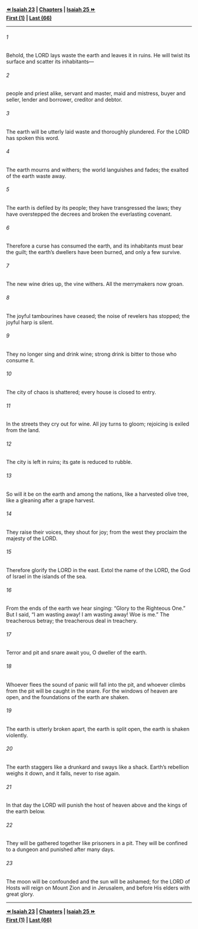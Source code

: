   
**[⏪ Isaiah 23](./Isaiah%2023.md) | [Chapters](./_index.md) | [Isaiah 25 ⏩](./Isaiah%2025.md)**  
**[First (1)](./Isaiah%201.md) | [Last (66)](./Isaiah%2066.md)**  
  
---  
  
###### 1  
Behold, the LORD lays waste the earth and leaves it in ruins. He will twist its surface and scatter its inhabitants—  
  
###### 2  
people and priest alike, servant and master, maid and mistress, buyer and seller, lender and borrower, creditor and debtor.  
  
###### 3  
The earth will be utterly laid waste and thoroughly plundered. For the LORD has spoken this word.  
  
###### 4  
The earth mourns and withers; the world languishes and fades; the exalted of the earth waste away.  
  
###### 5  
The earth is defiled by its people; they have transgressed the laws; they have overstepped the decrees and broken the everlasting covenant.  
  
###### 6  
Therefore a curse has consumed the earth, and its inhabitants must bear the guilt; the earth’s dwellers have been burned, and only a few survive.  
  
###### 7  
The new wine dries up, the vine withers. All the merrymakers now groan.  
  
###### 8  
The joyful tambourines have ceased; the noise of revelers has stopped; the joyful harp is silent.  
  
###### 9  
They no longer sing and drink wine; strong drink is bitter to those who consume it.  
  
###### 10  
The city of chaos is shattered; every house is closed to entry.  
  
###### 11  
In the streets they cry out for wine. All joy turns to gloom; rejoicing is exiled from the land.  
  
###### 12  
The city is left in ruins; its gate is reduced to rubble.  
  
###### 13  
So will it be on the earth and among the nations, like a harvested olive tree, like a gleaning after a grape harvest.  
  
###### 14  
They raise their voices, they shout for joy; from the west they proclaim the majesty of the LORD.  
  
###### 15  
Therefore glorify the LORD in the east. Extol the name of the LORD, the God of Israel in the islands of the sea.  
  
###### 16  
From the ends of the earth we hear singing: “Glory to the Righteous One.” But I said, “I am wasting away! I am wasting away! Woe is me.” The treacherous betray; the treacherous deal in treachery.  
  
###### 17  
Terror and pit and snare await you, O dweller of the earth.  
  
###### 18  
Whoever flees the sound of panic will fall into the pit, and whoever climbs from the pit will be caught in the snare. For the windows of heaven are open, and the foundations of the earth are shaken.  
  
###### 19  
The earth is utterly broken apart, the earth is split open, the earth is shaken violently.  
  
###### 20  
The earth staggers like a drunkard and sways like a shack. Earth’s rebellion weighs it down, and it falls, never to rise again.  
  
###### 21  
In that day the LORD will punish the host of heaven above and the kings of the earth below.  
  
###### 22  
They will be gathered together like prisoners in a pit. They will be confined to a dungeon and punished after many days.  
  
###### 23  
The moon will be confounded and the sun will be ashamed; for the LORD of Hosts will reign on Mount Zion and in Jerusalem, and before His elders with great glory.  
  
  
---  
  
**[⏪ Isaiah 23](./Isaiah%2023.md) | [Chapters](./_index.md) | [Isaiah 25 ⏩](./Isaiah%2025.md)**  
**[First (1)](./Isaiah%201.md) | [Last (66)](./Isaiah%2066.md)**  
  
